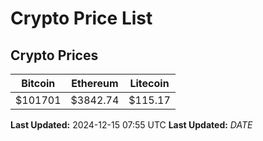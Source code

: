 # Crypto Price List

## Crypto Prices
| Bitcoin | Ethereum | Litecoin |
| ------- | -------- | -------- |
| $101701 | $3842.74 | $115.17 |
**Last Updated:** 2024-12-15 07:55 UTC
**Last Updated:** $DATE$
